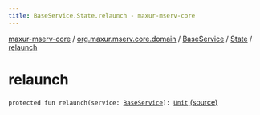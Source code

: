 ```yaml
---
title: BaseService.State.relaunch - maxur-mserv-core
---
```


[maxur-mserv-core](../../../index.html) / [org.maxur.mserv.core.domain](../../index.html) / [BaseService](../index.html) / [State](index.html) / [relaunch](.)

# relaunch

`protected fun relaunch(service: `[`BaseService`](../index.html)`): `[`Unit`](https://kotlinlang.org/api/latest/jvm/stdlib/kotlin/-unit/index.html) [(source)](https://github.com/myunusov/maxur-mserv/tree/master/maxur-mserv-core/src/main/kotlin/org/maxur/mserv/core/domain/BaseService.kt#L98)